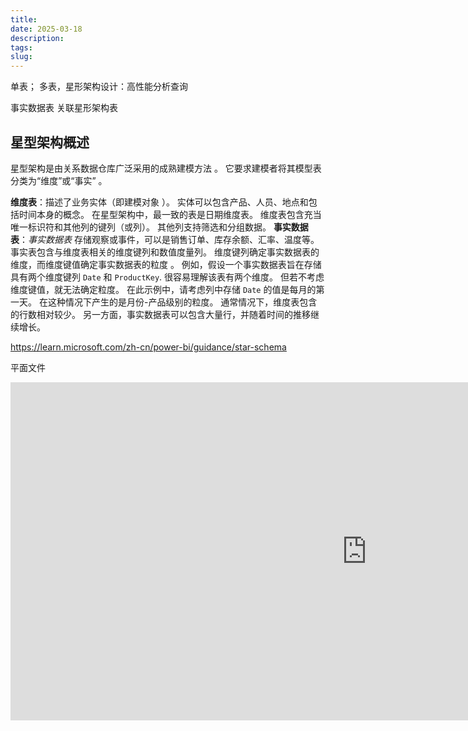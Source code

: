 ```yaml
---
title: 
date: 2025-03-18
description: 
tags: 
slug:
---
```


<!--more-->

单表；
多表，星形架构设计：高性能分析查询

事实数据表
	关联星形架构表
## 星型架构概述
星型架构是由关系数据仓库广泛采用的成熟建模方法 。 它要求建模者将其模型表分类为“维度”或“事实” 。

**维度表**：描述了业务实体（即建模对象 ）。 实体可以包含产品、人员、地点和包括时间本身的概念。 在星型架构中，最一致的表是日期维度表。 维度表包含充当唯一标识符和其他列的键列（或列）。 其他列支持筛选和分组数据。
**事实数据表**：_事实数据表_ 存储观察或事件，可以是销售订单、库存余额、汇率、温度等。 事实表包含与维度表相关的维度键列和数值度量列。 维度键列确定事实数据表的维度，而维度键值确定事实数据表的粒度 。 例如，假设一个事实数据表旨在存储具有两个维度键列 `Date` 和 `ProductKey`. 很容易理解该表有两个维度。 但若不考虑维度键值，就无法确定粒度。 在此示例中，请考虑列中存储 `Date` 的值是每月的第一天。 在这种情况下产生的是月份-产品级别的粒度。
通常情况下，维度表包含的行数相对较少。 另一方面，事实数据表可以包含大量行，并随着时间的推移继续增长。

https://learn.microsoft.com/zh-cn/power-bi/guidance/star-schema


平面文件

<iframe title="Sample Report Demo" width="1140" height="541.25" src="https://playground.powerbi.com/sampleReportEmbed" frameborder="0" allowFullScreen="true"></iframe>